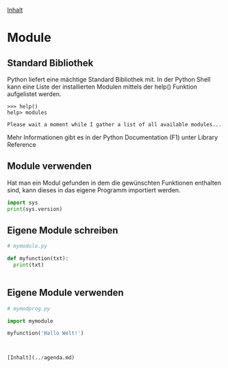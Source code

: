 [Inhalt](../agenda.md)

# Module


## Standard Bibliothek
Python liefert eine mächtige Standard Bibliothek mit. In der Python Shell kann eine Liste der
installierten Modulen mittels der help() Funktion aufgelistet werden.

```idle
>>> help()
help> modules

Please wait a moment while I gather a list of all available modules...

```

Mehr Informationen gibt es in der Python Documentation (F1) unter Library Reference


## Module verwenden
Hat man ein Modul gefunden in dem die gewünschten Funktionen enthalten sind, kann dieses in das eigene
Programm importiert werden.

```python
import sys
print(sys.version)

```


## Eigene Module schreiben

```python
# mymodule.py

def myfunction(txt):
  print(txt)
  
```


## Eigene Module verwenden

```python
# mymodprog.py

import mymodule

myfunction('Hallo Welt!')



[Inhalt](../agenda.md)
